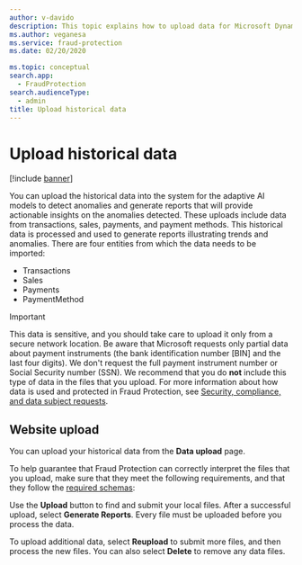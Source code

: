 ```yaml
---
author: v-davido
description: This topic explains how to upload data for Microsoft Dynamics 365 Fraud Protection Loss Prevention system.
ms.author: veganesa 
ms.service: fraud-protection
ms.date: 02/20/2020

ms.topic: conceptual
search.app: 
  - FraudProtection
search.audienceType:
  - admin
title: Upload historical data
---
```


# Upload historical data

[!include [banner](includes/preview-banner.md)]

You can upload the historical data into the system for the adaptive AI models to detect anomalies and generate reports that will provide actionable insights on the anomalies detected. These uploads include data from transactions, sales, payments, and payment methods. This historical data is processed and used to generate reports illustrating trends and anomalies. There are four entities from which the data needs to be imported:

* Transactions
* Sales
* Payments
* PaymentMethod



> [!IMPORTANT]
> This data is sensitive, and you should take care to upload it only from a secure network location. Be aware that Microsoft requests only partial data about payment instruments (the bank identification number \[BIN\] and the last four digits). We don't request the full payment instrument number or Social Security number (SSN). We recommend that you do **not** include this type of data in the files that you upload. For more information about how data is used and protected in Fraud Protection, see [Security, compliance, and data subject requests](security-compliance.md).

## Website upload

You can upload your historical data from the **Data upload** page.

To help guarantee that Fraud Protection can correctly interpret the files that you upload, make sure that they meet the following requirements, and that they follow the [required schemas](schema.md):

Use the **Upload** button to find and submit your local files. After a successful upload, select **Generate Reports**. Every file must be uploaded before you process the data.

To upload additional data, select **Reupload** to submit more files, and then process the new files. You can also select **Delete** to remove any data files. 

